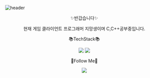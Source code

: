  ![header](https://capsule-render.vercel.app/api?type=slice&color=auto&height=200&section=header&text=oohminseok%20GitHub&fontSize=50)


<div align="center">


✨반갑습니다✨
 
현재 게임 클라이언트 프로그래머 지망생이며 C,C++공부중입니다.


📚TechStack📚

<img src="https://img.shields.io/badge/C-A8B9CC?style=for-the-flat&logo=C&logoColor=white">
<img src="https://img.shields.io/badge/C++-00599C?style=for-the-flat&logo=C&logoColor=white">

 
 🌈Follow Me🌈

 <a href="mailto:osuk99670@gmail.com"><img src="https://img.shields.io/badge/Gmail-d14836?style=flat-square&logo=Gmail&logoColor=white&link=kimhyein7110@gmail.com"/></a>
</p>
 
</div>






<!--
**oohminseok/oohminseok** is a ✨ _special_ ✨ repository because its `README.md` (this file) appears on your GitHub profile.


Here are some ideas to get you started:

- 🔭 I’m currently working on ...
- 🌱 I’m currently learning ...
- 👯 I’m looking to collaborate on ...
- 🤔 I’m looking for help with ...
- 💬 Ask me about ...
- 📫 How to reach me: ...
- 😄 Pronouns: ...
- ⚡ Fun fact: ...
-->
